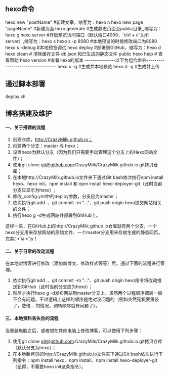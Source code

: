 ## hexo命令

hexo new "postName" #新建文章，缩写为：hexo n
hexo new page "pageName" #新建页面
hexo generate #生成静态页面至public目录,,缩写为：hexo g
hexo server #开启预览访问端口（默认端口4000，'ctrl + c'关闭server）,缩写为：hexo s
hexo s -p 8080  #本地预览的时候修改端口为8080
hexo s -debug #本地预览调试
hexo deploy #部署到GitHub，缩写为：hexo d
hexo clean  # 清除缓存文件 db.json 和已生成的静态文件 public
hexo help  # 查看帮助
hexo version  #查看Hexo的版本
---------------以下为组合命令----------------------------------
hexo s -g  #生成并本地预览
hexo d -g  #生成并上传

## 通过脚本部署
deploy.sh

## 博客搭建及维护

#### 一、关于搭建的流程
1. 创建仓库，http://CrazyMilk.github.io；
2. 创建两个分支：master 与 hexo；
3. 设置hexo为默认分支（因为我们只需要手动管理这个分支上的Hexo网站文件）；
4. 使用git clone git@github.com:CrazyMilk/CrazyMilk.github.io.git拷贝仓库；
5. 在本地http://CrazyMilk.github.io文件夹下通过Git bash依次执行npm install hexo、hexo init、npm install 和 npm install hexo-deployer-git（此时当前分支应显示为hexo）;
6. 修改_config.yml中的deploy参数，分支应为master；
7. 依次执行git add .、git commit -m "..."、git push origin hexo提交网站相关的文件；
8. 执行hexo g -d生成网站并部署到GitHub上。

这样一来，在GitHub上的http://CrazyMilk.github.io仓库就有两个分支，一个hexo分支用来存放网站的原始文件，一个master分支用来存放生成的静态网页。完美( •̀ ω •́ )y！

#### 二、关于日常的改动流程
在本地对博客进行修改（添加新博文、修改样式等等）后，通过下面的流程进行管理。
1. 依次执行git add .、git commit -m "..."、git push origin hexo指令将改动推送到GitHub（此时当前分支应为hexo）；
2. 然后才执行hexo g -d发布网站到master分支上。虽然两个过程顺序调转一般不会有问题，不过逻辑上这样的顺序是绝对没问题的（例如突然死机要重装了，悲催....的情况，调转顺序就有问题了）。

#### 三、本地资料丢失后的流程
当重装电脑之后，或者想在其他电脑上修改博客，可以使用下列步骤：
1. 使用git clone git@github.com:CrazyMilk/CrazyMilk.github.io.git拷贝仓库（默认分支为hexo）；
2. 在本地新拷贝的http://CrazyMilk.github.io文件夹下通过Git bash依次执行下列指令：npm install hexo、npm install、npm install hexo-deployer-git（记得，不需要hexo init这条指令）。